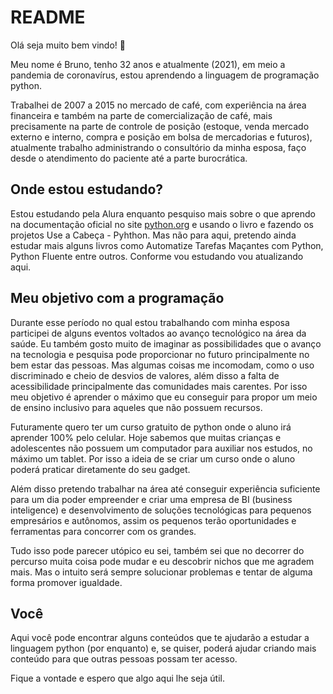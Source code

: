 # README

Olá seja muito bem vindo! :wave:

Meu nome é Bruno, tenho 32 anos e atualmente (2021), em meio a pandemia de coronavírus, estou aprendendo a linguagem de programação python.

Trabalhei de 2007 a 2015 no mercado de café, com experiência na área financeira e também na parte de comercialização de café, mais precisamente na parte de controle de posição (estoque, venda mercado externo e interno, compra e posição em bolsa de mercadorias e futuros), atualmente trabalho administrando o consultório da minha esposa, faço desde o atendimento do paciente até a parte burocrática. 



## Onde estou estudando?

Estou estudando pela Alura enquanto pesquiso mais sobre o que aprendo na documentação oficial no site [python.org](www.python.org) e usando o livro e fazendo os projetos Use a Cabeça - Pyhthon. Mas não para aqui, pretendo ainda estudar mais alguns livros como Automatize Tarefas Maçantes com Python,  Python Fluente entre outros. Conforme vou estudando vou atualizando aqui.



## Meu objetivo com a programação

Durante esse período no qual estou trabalhando com minha esposa participei de alguns eventos voltados ao avanço tecnológico na área da saúde. Eu também gosto muito de imaginar as possibilidades que o avanço na tecnologia e pesquisa pode proporcionar no futuro principalmente no bem estar das pessoas. Mas algumas coisas me incomodam, como o uso discriminado e cheio de desvios de valores, além disso a falta de acessibilidade principalmente das comunidades mais carentes. Por isso meu objetivo é aprender o máximo que eu conseguir para propor um meio de ensino inclusivo para aqueles que não possuem recursos. 

Futuramente quero ter um curso gratuito de python onde o aluno irá aprender 100% pelo celular. Hoje sabemos que muitas crianças e adolescentes não possuem um computador para auxiliar nos estudos, no máximo um tablet. Por isso a ideia de se criar um curso onde o aluno poderá praticar diretamente do seu gadget. 

Além disso pretendo trabalhar na área até conseguir experiência suficiente para um dia poder empreender e criar uma empresa de BI (business inteligence) e desenvolvimento de soluções tecnológicas para pequenos empresários e autônomos, assim os pequenos terão oportunidades e ferramentas para concorrer com os grandes.

Tudo isso pode parecer utópico eu sei, também sei que no decorrer do percurso muita coisa pode mudar e eu descobrir nichos que me agradem mais. Mas o intuito será sempre solucionar problemas e tentar de alguma forma promover igualdade.



## Você 

Aqui você pode encontrar alguns conteúdos que te ajudarão a estudar a linguagem python (por enquanto) e, se quiser, poderá ajudar criando mais conteúdo para que outras pessoas possam ter acesso. 

Fique a vontade e espero que algo aqui lhe seja útil.